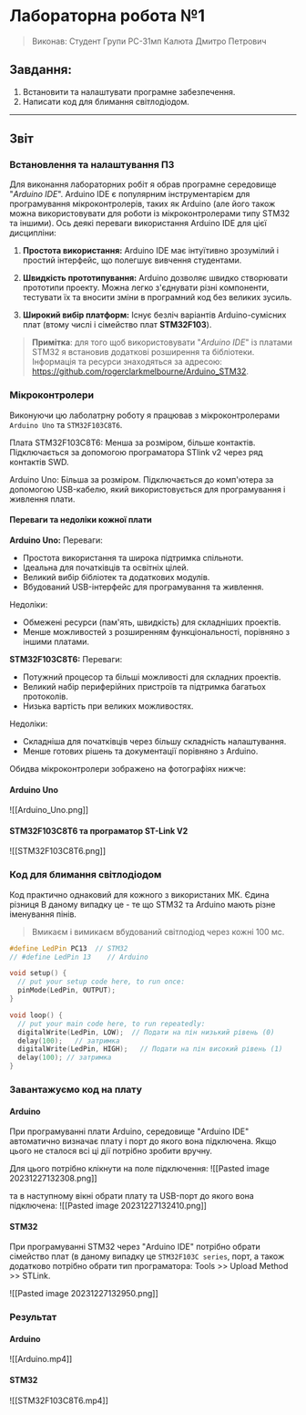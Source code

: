 # Лабораторна робота №1

> Виконав: Студент Групи РС-31мп Калюта Дмитро Петрович

## Завдання: 
1. Встановити та налаштувати програмне забезпечення.
2. Написати код для блимання світлодіодом.

---
## Звіт

### Встановлення та налаштування ПЗ

Для виконання лабораторних робіт я обрав  програмне середовище "*Arduino IDE*". Arduino IDE є популярним інструментарієм для програмування мікроконтролерів, таких як Arduino (але його також можна використовувати для роботи із мікроконтролерами типу STM32 та іншими). Ось деякі переваги використання Arduino IDE для цієї дисципліни:

1. **Простота використання:** Arduino IDE має інтуїтивно зрозумілий і простий інтерфейс, що полегшує вивчення студентами. 

2. **Швидкість прототипування:** Arduino дозволяє швидко створювати прототипи проекту. Можна легко з'єднувати різні компоненти, тестувати їх та вносити зміни в програмний код без великих зусиль.

3. **Широкий вибір платформ:** Існує безліч варіантів Arduino-сумісних плат (втому числі і сімейство плат **STM32F103**).

> **Примітка**: для того щоб використовувати "*Arduino IDE*" із платами STM32 я встановив додаткові розширення та бібліотеки. Інформація та ресурси знаходяться за адресою:
> https://github.com/rogerclarkmelbourne/Arduino_STM32. 

### Мікроконтролери

Виконуючи цю лаболатрну роботу я працював з мікроконтролерами `Arduino Uno` та `STM32F103C8T6`.

Плата STM32F103C8T6: Менша за розміром, більше контактів. Підключається за допомогою програматора STlink v2 через ряд контактів SWD.

Arduino Uno: Більша за розміром. Підключається до комп'ютера за допомогою USB-кабелю, який використовується для програмування і живлення плати.

#### Переваги та недоліки кожної плати
**Arduino Uno:**
Переваги:
- Простота використання та широка підтримка спільноти.
- Ідеальна для початківців та освітніх цілей.
- Великий вибір бібліотек та додаткових модулів.
- Вбудований USB-інтерфейс для програмування та живлення.

Недоліки:
- Обмежені ресурси (пам'ять, швидкість) для складніших проектів.
- Менше можливостей з розширенням функціональності, порівняно з іншими платами.

**STM32F103C8T6:**
Переваги:
- Потужний процесор та більші можливості для складних проектів.
- Великий набір периферійних пристроїв та підтримка багатьох протоколів.
- Низька вартість при великих можливостях.

Недоліки:
- Складніша для початківців через більшу складність налаштування.
- Менше готових рішень та документації порівняно з Arduino.

Обидва мікроконтролери зображено на фотографіях нижче:
#### Arduino Uno
![[Arduino_Uno.png]]

#### STM32F103C8T6 та програматор ST-Link V2
![[STM32F103C8T6.png]]

### Код для блимання світлодіодом

Код практично однаковий для кожного з використаних МК.  Єдина різниця В даному випадку це - те що STM32 та Arduino мають різне іменування пінів. 

> Вмикаєм і вимикаєм вбудований світлодіод через кожні 100 мс.

``` C++
#define LedPin PC13  // STM32
// #define LedPin 13    // Arduino

void setup() {
  // put your setup code here, to run once:
  pinMode(LedPin, OUTPUT);
}

void loop() {
  // put your main code here, to run repeatedly:
  digitalWrite(LedPin, LOW);  // Подати на пін низький рівень (0)
  delay(100);   // затримка
  digitalWrite(LedPin, HIGH);   // Подати на пін високий рівень (1)
  delay(100); // затримка
}

```

### Завантажуємо код на плату

#### Arduino
При програмуванні плати Arduino, середовище "Arduino IDE" автоматично визначає плату і порт до якого вона підключена. Якщо цього не сталося всі ці дії потрібно зробити вручну.

Для цього потрібно клікнути на поле підключення:
![[Pasted image 20231227132308.png]]

та в наступному вікні обрати плату та USB-порт до якого вона підключена:
![[Pasted image 20231227132410.png]]

#### STM32

При програмуванні STM32 через "Arduino IDE" потрібно обрати сімейство плат (в даному випадку це `STM32F103C series`, порт, а також  додатково потрібно обрати тип програматора:
Tools >> Upload Method >> STLink.

![[Pasted image 20231227132950.png]]

### Результат

#### Arduino
![[Arduino.mp4]]

#### STM32
![[STM32F103C8T6.mp4]]


